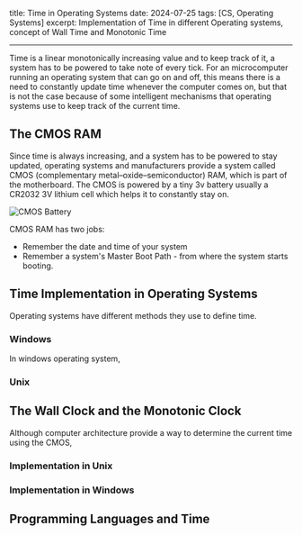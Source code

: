 title: Time in Operating Systems
date: 2024-07-25
tags: [CS, Operating Systems]
excerpt: Implementation of Time in different Operating systems, concept of Wall Time and Monotonic Time

----------------------------------------------------------------------------------------------------------------

Time is a linear monotonically increasing value and to keep track of it, a system has to be powered to take note of every tick. For an microcomputer running an operating system that can go on and off, this means there is a need to constantly update time whenever the computer comes on, but that is not the case because of some intelligent mechanisms that operating systems use to keep track of the current time.

## The CMOS RAM

Since time is always increasing, and a system has to be powered to stay updated, operating systems and manufacturers provide a system called CMOS (complementary metal–oxide–semiconductor) RAM, which is part of the motherboard. The CMOS is powered by a tiny 3v battery usually a  CR2032 3V lithium cell which helps it to constantly stay on.

![CMOS Battery](/static/cmos-battery.jpeg)

CMOS RAM has two jobs:
- Remember the date and time of your system 
- Remember a system's Master Boot Path - from where the system starts booting.

## Time Implementation in Operating Systems
Operating systems have different methods they use to define time. 
### Windows
In windows operating system, 
### Unix

## The Wall Clock and the Monotonic Clock
Although computer architecture provide a way to determine the current time using the CMOS, 

### Implementation in Unix

### Implementation in Windows

## Programming Languages and Time
